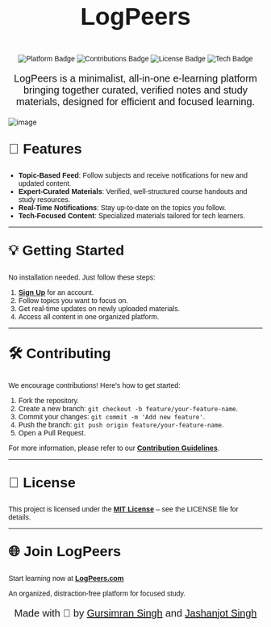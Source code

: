 # <p align="center" style="font-size: 3rem; font-family: 'Montserrat', sans-serif; font-weight: bold;">LogPeers</p>

<p align="center" style="font-family: 'Montserrat', sans-serif;">
  <img src="https://img.shields.io/badge/Platform-Education-blueviolet?style=flat-square" alt="Platform Badge">
  <img src="https://img.shields.io/badge/Contributions-Welcome-brightgreen?style=flat-square" alt="Contributions Badge">
  <img src="https://img.shields.io/badge/License-MIT-informational?style=flat-square" alt="License Badge">
  <img src="https://img.shields.io/badge/Tech-Focused-orange?style=flat-square" alt="Tech Badge">
</p>

<p align="center" style="font-size: 1.25rem; font-family: 'Montserrat', sans-serif;">
LogPeers is a minimalist, all-in-one e-learning platform bringing together curated, verified notes and study materials, designed for efficient and focused learning.
</p>

![image](https://github.com/user-attachments/assets/d07634ec-d6e1-4cb1-b2ab-1a626d052155)

## <p style="font-size: 1.75rem; font-weight: bold; font-family: 'Montserrat', sans-serif;">🚀 Features</p>

<ul style="list-style-type: square; padding-left: 20px; font-family: 'Montserrat', sans-serif;">
  <li><strong>Topic-Based Feed</strong>: Follow subjects and receive notifications for new and updated content.</li>
  <li><strong>Expert-Curated Materials</strong>: Verified, well-structured course handouts and study resources.</li>
  <li><strong>Real-Time Notifications</strong>: Stay up-to-date on the topics you follow.</li>
  <li><strong>Tech-Focused Content</strong>: Specialized materials tailored for tech learners.</li>
</ul>

---

## <p style="font-size: 1.75rem; font-weight: bold; font-family: 'Montserrat', sans-serif;">💡 Getting Started</p>

<p style="font-family: 'Montserrat', sans-serif;">No installation needed. Just follow these steps:</p>

<ol style="padding-left: 20px; font-family: 'Montserrat', sans-serif;">
  <li><a href="https://logpeers.vercel.app/"><strong>Sign Up</strong></a> for an account.</li>
  <li>Follow topics you want to focus on.</li>
  <li>Get real-time updates on newly uploaded materials.</li>
  <li>Access all content in one organized platform.</li>
</ol>

---

## <p style="font-size: 1.75rem; font-weight: bold; font-family: 'Montserrat', sans-serif;">🛠️ Contributing</p>

<p style="font-family: 'Montserrat', sans-serif;">We encourage contributions! Here's how to get started:</p>

<ol style="padding-left: 20px; font-family: 'Montserrat', sans-serif;">
  <li>Fork the repository.</li>
  <li>Create a new branch: <code>git checkout -b feature/your-feature-name</code>.</li>
  <li>Commit your changes: <code>git commit -m 'Add new feature'</code>.</li>
  <li>Push the branch: <code>git push origin feature/your-feature-name</code>.</li>
  <li>Open a Pull Request.</li>
</ol>

<p style="font-family: 'Montserrat', sans-serif;">For more information, please refer to our <a href="CONTRIBUTING.md"><strong>Contribution Guidelines</strong></a>.</p>

---

## <p style="font-size: 1.75rem; font-weight: bold; font-family: 'Montserrat', sans-serif;">📄 License</p>

<p style="font-family: 'Montserrat', sans-serif;">This project is licensed under the <a href="LICENSE"><strong>MIT License</strong></a> – see the LICENSE file for details.</p>

---

## <p style="font-size: 1.75rem; font-weight: bold; font-family: 'Montserrat', sans-serif;">🌐 Join LogPeers</p>

<p style="font-family: 'Montserrat', sans-serif;">Start learning now at <a href="https://logpeers.vercel.app/"><strong>LogPeers.com</strong></a></p>
<p style="font-family: 'Montserrat', sans-serif;">An organized, distraction-free platform for focused study.</p>

<p align="center" style="font-size: 1.25rem; font-family: 'Montserrat', sans-serif;">
  Made with 💖 by <a href="https://linkedin.com/in/gursimrxnsingh">Gursimran Singh</a> and <a href="https://linkedin.com/in/jashanjotsingh01">Jashanjot Singh</a>
</p>
